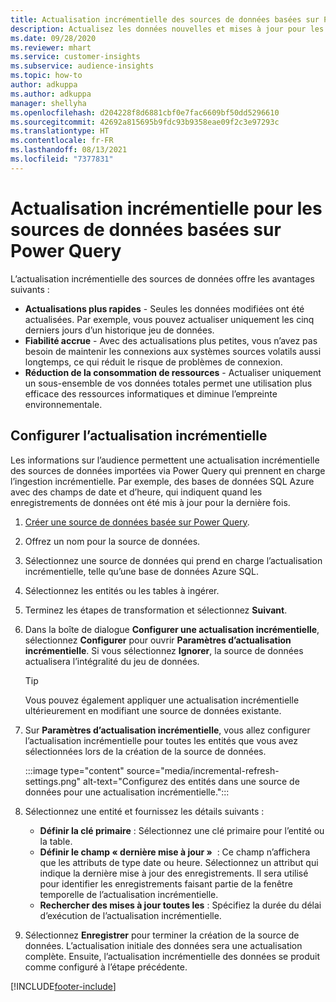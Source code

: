 ```yaml
---
title: Actualisation incrémentielle des sources de données basées sur Power Query
description: Actualisez les données nouvelles et mises à jour pour les sources de données volumineuses basées sur Power Query.
ms.date: 09/28/2020
ms.reviewer: mhart
ms.service: customer-insights
ms.subservice: audience-insights
ms.topic: how-to
author: adkuppa
ms.author: adkuppa
manager: shellyha
ms.openlocfilehash: d204228f8d6881cbf0e7fac6609bf50dd5296610
ms.sourcegitcommit: 42692a815695b9fdc93b9358eae09f2c3e97293c
ms.translationtype: HT
ms.contentlocale: fr-FR
ms.lasthandoff: 08/13/2021
ms.locfileid: "7377831"
---
```

# <a name="incremental-refresh-for-data-sources-based-on-power-query"></a>Actualisation incrémentielle pour les sources de données basées sur Power Query

L’actualisation incrémentielle des sources de données offre les avantages suivants :

- **Actualisations plus rapides** - Seules les données modifiées ont été actualisées. Par exemple, vous pouvez actualiser uniquement les cinq derniers jours d’un historique jeu de données.
- **Fiabilité accrue** - Avec des actualisations plus petites, vous n’avez pas besoin de maintenir les connexions aux systèmes sources volatils aussi longtemps, ce qui réduit le risque de problèmes de connexion.
- **Réduction de la consommation de ressources** - Actualiser uniquement un sous-ensemble de vos données totales permet une utilisation plus efficace des ressources informatiques et diminue l’empreinte environnementale.

## <a name="configure-incremental-refresh"></a>Configurer l’actualisation incrémentielle

Les informations sur l’audience permettent une actualisation incrémentielle des sources de données importées via Power Query qui prennent en charge l’ingestion incrémentielle. Par exemple, des bases de données SQL Azure avec des champs de date et d’heure, qui indiquent quand les enregistrements de données ont été mis à jour pour la dernière fois.

1. [Créer une source de données basée sur Power Query](connect-power-query.md).

1. Offrez un nom pour la source de données.

1. Sélectionnez une source de données qui prend en charge l’actualisation incrémentielle, telle qu’une base de données Azure SQL.

1. Sélectionnez les entités ou les tables à ingérer.

1. Terminez les étapes de transformation et sélectionnez **Suivant**.

1. Dans la boîte de dialogue **Configurer une actualisation incrémentielle**, sélectionnez **Configurer** pour ouvrir **Paramètres d’actualisation incrémentielle**. Si vous sélectionnez **Ignorer**, la source de données actualisera l’intégralité du jeu de données.
   > [!TIP]
   > Vous pouvez également appliquer une actualisation incrémentielle ultérieurement en modifiant une source de données existante.

1. Sur **Paramètres d’actualisation incrémentielle**, vous allez configurer l’actualisation incrémentielle pour toutes les entités que vous avez sélectionnées lors de la création de la source de données.

   :::image type="content" source="media/incremental-refresh-settings.png" alt-text="Configurez des entités dans une source de données pour une actualisation incrémentielle.":::

1. Sélectionnez une entité et fournissez les détails suivants :

   - **Définir la clé primaire** : Sélectionnez une clé primaire pour l’entité ou la table.
   - **Définir le champ « dernière mise à jour »**  : Ce champ n’affichera que les attributs de type date ou heure. Sélectionnez un attribut qui indique la dernière mise à jour des enregistrements. Il sera utilisé pour identifier les enregistrements faisant partie de la fenêtre temporelle de l’actualisation incrémentielle.
   - **Rechercher des mises à jour toutes les** : Spécifiez la durée du délai d’exécution de l’actualisation incrémentielle.

1. Sélectionnez **Enregistrer** pour terminer la création de la source de données. L’actualisation initiale des données sera une actualisation complète. Ensuite, l’actualisation incrémentielle des données se produit comme configuré à l’étape précédente.


[!INCLUDE[footer-include](../includes/footer-banner.md)]